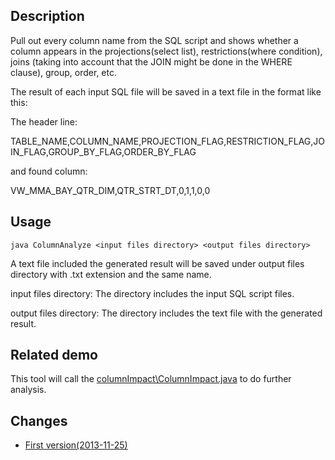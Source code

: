 ## Description
Pull out every column name from the SQL script and shows whether a column 
appears in the projections(select list), restrictions(where condition), 
joins (taking into account that the JOIN might be done in the WHERE clause), group, order, etc.

The result of each input SQL file will be saved in a text file in the format like this:

The header line:

TABLE_NAME,COLUMN_NAME,PROJECTION_FLAG,RESTRICTION_FLAG,JOIN_FLAG,GROUP_BY_FLAG,ORDER_BY_FLAG

and found column:

VW_MMA_BAY_QTR_DIM,QTR_STRT_DT,0,1,1,0,0


## Usage
`java ColumnAnalyze <input files directory> <output files directory>`

A text file included the generated result will be saved under output files directory with .txt extension and the same name.

input files directory: The directory includes the input SQL script files.

output files directory: The directory includes the text file with the generated result.


## Related demo
This tool will call the [columnImpact\ColumnImpact.java](../antiSQLInjection/columnImpact) to do further analysis.

## Changes
* [First version(2013-11-25)](https://github.com/sqlparser/wings/issues/255)